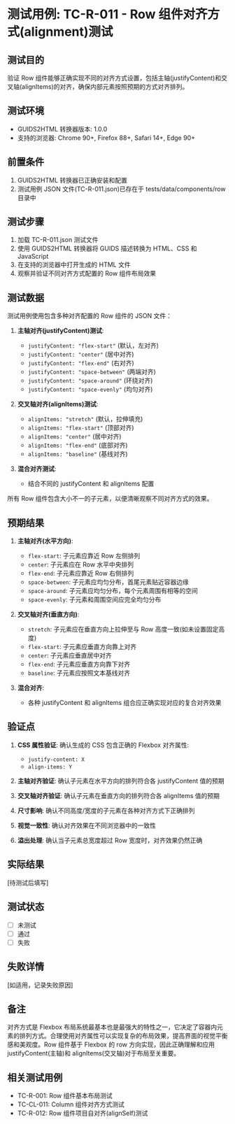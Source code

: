# 测试用例: TC-R-011 - Row 组件对齐方式(alignment)测试

## 测试目的

验证 Row 组件能够正确实现不同的对齐方式设置，包括主轴(justifyContent)和交叉轴(alignItems)的对齐，确保内部元素按照预期的方式对齐排列。

## 测试环境

- GUIDS2HTML 转换器版本: 1.0.0
- 支持的浏览器: Chrome 90+, Firefox 88+, Safari 14+, Edge 90+

## 前置条件

1. GUIDS2HTML 转换器已正确安装和配置
2. 测试用例 JSON 文件(TC-R-011.json)已存在于 tests/data/components/row 目录中

## 测试步骤

1. 加载 TC-R-011.json 测试文件
2. 使用 GUIDS2HTML 转换器将 GUIDS 描述转换为 HTML、CSS 和 JavaScript
3. 在支持的浏览器中打开生成的 HTML 文件
4. 观察并验证不同对齐方式配置的 Row 组件布局效果

## 测试数据

测试用例使用包含多种对齐配置的 Row 组件的 JSON 文件：

1. **主轴对齐(justifyContent)测试**:

   - `justifyContent: "flex-start"` (默认，左对齐)
   - `justifyContent: "center"` (居中对齐)
   - `justifyContent: "flex-end"` (右对齐)
   - `justifyContent: "space-between"` (两端对齐)
   - `justifyContent: "space-around"` (环绕对齐)
   - `justifyContent: "space-evenly"` (均匀对齐)

2. **交叉轴对齐(alignItems)测试**:

   - `alignItems: "stretch"` (默认，拉伸填充)
   - `alignItems: "flex-start"` (顶部对齐)
   - `alignItems: "center"` (居中对齐)
   - `alignItems: "flex-end"` (底部对齐)
   - `alignItems: "baseline"` (基线对齐)

3. **混合对齐测试**:
   - 结合不同的 justifyContent 和 alignItems 配置

所有 Row 组件包含大小不一的子元素，以便清晰观察不同对齐方式的效果。

## 预期结果

1. **主轴对齐(水平方向)**:

   - `flex-start`: 子元素应靠近 Row 左侧排列
   - `center`: 子元素应在 Row 水平中央排列
   - `flex-end`: 子元素应靠近 Row 右侧排列
   - `space-between`: 子元素应均匀分布，首尾元素贴近容器边缘
   - `space-around`: 子元素应均匀分布，每个元素周围有相等的空间
   - `space-evenly`: 子元素和周围空间应完全均匀分布

2. **交叉轴对齐(垂直方向)**:

   - `stretch`: 子元素应在垂直方向上拉伸至与 Row 高度一致(如未设置固定高度)
   - `flex-start`: 子元素应垂直方向靠上对齐
   - `center`: 子元素应垂直居中对齐
   - `flex-end`: 子元素应垂直方向靠下对齐
   - `baseline`: 子元素应按照文本基线对齐

3. **混合对齐**:
   - 各种 justifyContent 和 alignItems 组合应正确实现对应的复合对齐效果

## 验证点

1. **CSS 属性验证**: 确认生成的 CSS 包含正确的 Flexbox 对齐属性:

   - `justify-content: X`
   - `align-items: Y`

2. **主轴对齐验证**: 确认子元素在水平方向的排列符合各 justifyContent 值的预期

3. **交叉轴对齐验证**: 确认子元素在垂直方向的排列符合各 alignItems 值的预期

4. **尺寸影响**: 确认不同高度/宽度的子元素在各种对齐方式下正确排列

5. **视觉一致性**: 确认对齐效果在不同浏览器中的一致性

6. **溢出处理**: 确认当子元素总宽度超过 Row 宽度时，对齐效果仍然正确

## 实际结果

[待测试后填写]

## 测试状态

- [ ] 未测试
- [ ] 通过
- [ ] 失败

## 失败详情

[如适用，记录失败原因]

## 备注

对齐方式是 Flexbox 布局系统最基本也是最强大的特性之一，它决定了容器内元素的排列方式。合理使用对齐属性可以实现复杂的布局效果，提高界面的视觉平衡感和美观度。Row 组件基于 Flexbox 的 row 方向实现，因此正确理解和应用 justifyContent(主轴)和 alignItems(交叉轴)对于布局至关重要。

## 相关测试用例

- TC-R-001: Row 组件基本布局测试
- TC-CL-011: Column 组件对齐方式测试
- TC-R-012: Row 组件项目自对齐(alignSelf)测试
